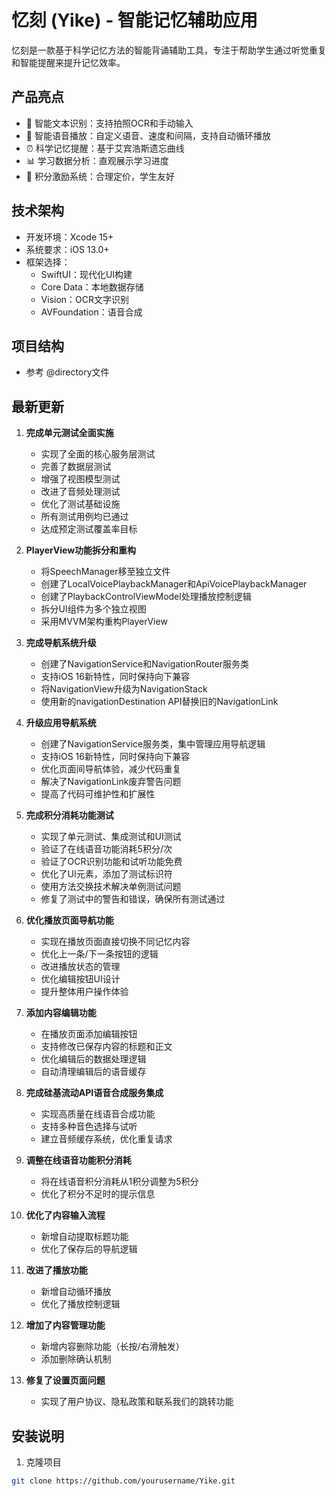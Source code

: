 # 忆刻 (Yike) - 智能记忆辅助应用

忆刻是一款基于科学记忆方法的智能背诵辅助工具，专注于帮助学生通过听觉重复和智能提醒来提升记忆效率。

## 产品亮点

- 📝 智能文本识别：支持拍照OCR和手动输入
- 🎤 智能语音播放：自定义语音、速度和间隔，支持自动循环播放
- ⏰ 科学记忆提醒：基于艾宾浩斯遗忘曲线
- 📊 学习数据分析：直观展示学习进度
- 🌟 积分激励系统：合理定价，学生友好

## 技术架构

- 开发环境：Xcode 15+
- 系统要求：iOS 13.0+
- 框架选择：
  - SwiftUI：现代化UI构建
  - Core Data：本地数据存储
  - Vision：OCR文字识别
  - AVFoundation：语音合成

## 项目结构

- 参考 @directory文件

## 最新更新

1. **完成单元测试全面实施**
   - 实现了全面的核心服务层测试
   - 完善了数据层测试
   - 增强了视图模型测试
   - 改进了音频处理测试
   - 优化了测试基础设施
   - 所有测试用例均已通过
   - 达成预定测试覆盖率目标

2. **PlayerView功能拆分和重构**
   - 将SpeechManager移至独立文件
   - 创建了LocalVoicePlaybackManager和ApiVoicePlaybackManager
   - 创建了PlaybackControlViewModel处理播放控制逻辑
   - 拆分UI组件为多个独立视图
   - 采用MVVM架构重构PlayerView

3. **完成导航系统升级**
   - 创建了NavigationService和NavigationRouter服务类
   - 支持iOS 16新特性，同时保持向下兼容
   - 将NavigationView升级为NavigationStack
   - 使用新的navigationDestination API替换旧的NavigationLink

4. **升级应用导航系统**
   - 创建了NavigationService服务类，集中管理应用导航逻辑
   - 支持iOS 16新特性，同时保持向下兼容
   - 优化页面间导航体验，减少代码重复
   - 解决了NavigationLink废弃警告问题
   - 提高了代码可维护性和扩展性

5. **完成积分消耗功能测试**
   - 实现了单元测试、集成测试和UI测试
   - 验证了在线语音功能消耗5积分/次
   - 验证了OCR识别功能和试听功能免费
   - 优化了UI元素，添加了测试标识符
   - 使用方法交换技术解决单例测试问题
   - 修复了测试中的警告和错误，确保所有测试通过

6. **优化播放页面导航功能**
   - 实现在播放页面直接切换不同记忆内容
   - 优化上一条/下一条按钮的逻辑
   - 改进播放状态的管理
   - 优化编辑按钮UI设计
   - 提升整体用户操作体验

7. **添加内容编辑功能**
   - 在播放页面添加编辑按钮
   - 支持修改已保存内容的标题和正文
   - 优化编辑后的数据处理逻辑
   - 自动清理编辑后的语音缓存

8. **完成硅基流动API语音合成服务集成**
   - 实现高质量在线语音合成功能
   - 支持多种音色选择与试听
   - 建立音频缓存系统，优化重复请求

9. **调整在线语音功能积分消耗**
   - 将在线语音积分消耗从1积分调整为5积分
   - 优化了积分不足时的提示信息

10. **优化了内容输入流程**
    - 新增自动提取标题功能
    - 优化了保存后的导航逻辑

11. **改进了播放功能**
    - 新增自动循环播放
    - 优化了播放控制逻辑

12. **增加了内容管理功能**
    - 新增内容删除功能（长按/右滑触发）
    - 添加删除确认机制

13. **修复了设置页面问题**
    - 实现了用户协议、隐私政策和联系我们的跳转功能

## 安装说明

1. 克隆项目
```bash
git clone https://github.com/yourusername/Yike.git
```